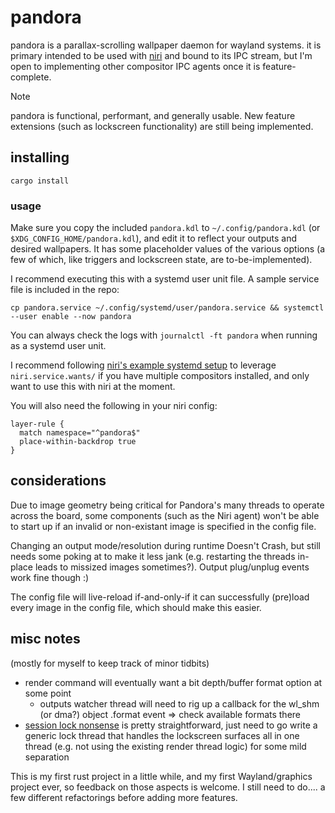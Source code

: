 # pandora

pandora is a parallax-scrolling wallpaper daemon for wayland systems.
it is primary intended to be used with [niri](https://github.com/yaLTeR/niri) and bound to its IPC stream,
but I'm open to implementing other compositor IPC agents once it is feature-complete.

> [!NOTE]
> pandora is functional, performant, and generally usable. New feature extensions (such as lockscreen functionality) are still being implemented.

## installing
    cargo install

### usage
Make sure you copy the included `pandora.kdl` to `~/.config/pandora.kdl`
(or `$XDG_CONFIG_HOME/pandora.kdl`), and edit it to reflect your outputs
and desired wallpapers. It has some placeholder values of the various options
(a few of which, like triggers and lockscreen state, are to-be-implemented).

I recommend executing this with a systemd user unit file. A sample service file is included in the repo:

    cp pandora.service ~/.config/systemd/user/pandora.service && systemctl --user enable --now pandora

You can always check the logs with `journalctl -ft pandora` when running as a systemd user unit.

I recommend following [niri's example systemd setup](https://github.com/YaLTeR/niri/wiki/Example-systemd-Setup)
to leverage `niri.service.wants/` if you have multiple compositors installed, and only want to use this with niri at the moment.

You will also need the following in your niri config:

    layer-rule {
      match namespace="^pandora$"
      place-within-backdrop true
    }

## considerations

Due to image geometry being critical for Pandora's many threads to operate across the board,
some components (such as the Niri agent) won't be able to start up if an invalid or non-existant image is specified in
the config file.

Changing an output mode/resolution during runtime Doesn't Crash, but still needs some poking at to make it less jank (e.g. restarting the threads in-place leads to missized images sometimes?). Output plug/unplug events work fine though :)

The config file will live-reload if-and-only-if it can successfully (pre)load every image in the config file, which should make this easier.

## misc notes

(mostly for myself to keep track of minor tidbits)
* render command will eventually want a bit depth/buffer format option at some point
  * outputs watcher thread will need to rig up a callback for the wl_shm (or dma?) object .format event => check available formats there
* [session lock nonsense](https://wayland.app/protocols/ext-session-lock-v1) is pretty straightforward, just need to go write a generic lock thread
that handles the lockscreen surfaces all in one thread (e.g. not using the existing render thread logic) for some mild separation

This is my first rust project in a little while, and my first Wayland/graphics project ever, so feedback on
those aspects is welcome. I still need to do.... a few different refactorings before adding more features.
